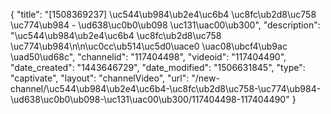 {
    "title": "[1508369237] \uc544\ub984\ub2e4\uc6b4 \uc8fc\ub2d8\uc758 \uc774\ub984 - \ud638\uc0b0\ub098 \uc131\uac00\ub300",
    "description": "\uc544\ub984\ub2e4\uc6b4 \uc8fc\ub2d8\uc758 \uc774\ub984\n\n\uc0cc\ub514\uc5d0\uace0 \uac08\ubcf4\ub9ac \uad50\ud68c",
    "channelid": "117404498",
    "videoid": "117404490",
    "date_created": "1443646729",
    "date_modified": "1506631845",
    "type": "captivate",
    "layout": "channelVideo",
    "url": "\/new-channel\/\uc544\ub984\ub2e4\uc6b4-\uc8fc\ub2d8\uc758-\uc774\ub984-\ud638\uc0b0\ub098-\uc131\uac00\ub300\/117404498-117404490"
}